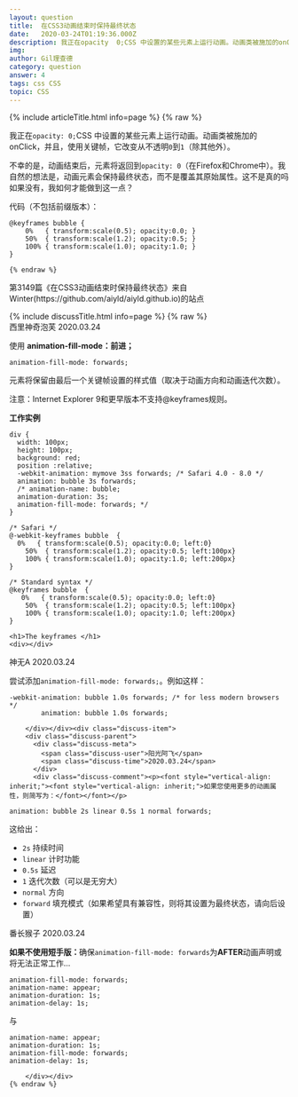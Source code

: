 ```yaml
---
layout: question
title:  在CSS3动画结束时保持最终状态
date:   2020-03-24T01:19:36.000Z
description: 我正在opacity  0;CSS 中设置的某些元素上运行动画。动画类被施加的onClick，并且，使用关键帧，它改变从不透明0到1（除其他外）。不幸...
img: 
author: Gil理查德
category: question
answer: 4
tags: css CSS
topic: CSS
---
```

<div class="article-root">
  <div class="article">
    {% include articleTitle.html info=page %}
    {% raw %}
    <div class="article-content"><p><font style="vertical-align: inherit;"><font style="vertical-align: inherit;">我正在</font></font><code>opacity: 0;</code><font style="vertical-align: inherit;"><font style="vertical-align: inherit;">CSS </font><font style="vertical-align: inherit;">中设置的某些元素上运行动画</font><font style="vertical-align: inherit;">。</font><font style="vertical-align: inherit;">动画类被施加的onClick，并且，使用关键帧，它改变从不透明</font></font><code>0</code><font style="vertical-align: inherit;"><font style="vertical-align: inherit;">到</font></font><code>1</code><font style="vertical-align: inherit;"><font style="vertical-align: inherit;">（除其他外）。</font></font></p>

<p><font style="vertical-align: inherit;"><font style="vertical-align: inherit;">不幸的是，动画结束后，元素将返回到</font></font><code>opacity: 0</code><font style="vertical-align: inherit;"><font style="vertical-align: inherit;">（在Firefox和Chrome中）。</font><font style="vertical-align: inherit;">我自然的想法是，动画元素会保持最终状态，而不是覆盖其原始属性。</font><font style="vertical-align: inherit;">这不是真的吗 </font><font style="vertical-align: inherit;">如果没有，我如何才能做到这一点？</font></font></p>

<p><font style="vertical-align: inherit;"><font style="vertical-align: inherit;">代码（不包括前缀版本）：</font></font></p>

<pre><code>@keyframes bubble {<font></font>
    0%   { transform:scale(0.5); opacity:0.0; }<font></font>
    50%  { transform:scale(1.2); opacity:0.5; }<font></font>
    100% { transform:scale(1.0); opacity:1.0; }<font></font>
}<font></font>
</code></pre></div>
    {% endraw %}
  </div>
  <p class="winter_mark">第3149篇《在CSS3动画结束时保持最终状态》来自Winter(https://github.com/aiyld/aiyld.github.io)的站点</p>
  <div class="discuss-wrapper">
    {% include discussTitle.html info=page %}
    {% raw %}
    <div class="discuss-item">
        <div class="discuss-parent">
          <div class="discuss-meta">
            <span class="discuss-user">西里神奇泡芙</span>
            <span class="discuss-time">2020.03.24</span>
          </div>
          <div class="discuss-comment"><p><font style="vertical-align: inherit;"><font style="vertical-align: inherit;">使用 
 </font></font><strong><font style="vertical-align: inherit;"><font style="vertical-align: inherit;">animation-fill-mode：前进；</font></font></strong></p>

<pre><code>animation-fill-mode: forwards;
</code></pre>

<p><font style="vertical-align: inherit;"><font style="vertical-align: inherit;">元素将保留由最后一个关键帧设置的样式值（取决于动画方向和动画迭代次数）。</font></font></p>

<p><font style="vertical-align: inherit;"><font style="vertical-align: inherit;">注意：Internet Explorer 9和更早版本不支持@keyframes规则。</font></font></p>

<p><strong><font style="vertical-align: inherit;"><font style="vertical-align: inherit;">工作实例</font></font></strong></p>

<p></p><div class="snippet" data-lang="js" data-hide="false" data-console="true" data-babel="false">
<div class="snippet-code">
<pre class="snippet-code-css lang-css prettyprint-override"><code>div {<font></font>
  width: 100px;<font></font>
  height: 100px;<font></font>
  background: red;<font></font>
  position :relative;<font></font>
  -webkit-animation: mymove 3ss forwards; /* Safari 4.0 - 8.0 */<font></font>
  animation: bubble 3s forwards;<font></font>
  /* animation-name: bubble; <font></font>
  animation-duration: 3s;<font></font>
  animation-fill-mode: forwards; */<font></font>
}<font></font>
<font></font>
/* Safari */<font></font>
@-webkit-keyframes bubble  {<font></font>
  0%   { transform:scale(0.5); opacity:0.0; left:0}<font></font>
    50%  { transform:scale(1.2); opacity:0.5; left:100px}<font></font>
    100% { transform:scale(1.0); opacity:1.0; left:200px}<font></font>
}<font></font>
<font></font>
/* Standard syntax */<font></font>
@keyframes bubble  {<font></font>
   0%   { transform:scale(0.5); opacity:0.0; left:0}<font></font>
    50%  { transform:scale(1.2); opacity:0.5; left:100px}<font></font>
    100% { transform:scale(1.0); opacity:1.0; left:200px}<font></font>
}</code></pre>
<pre class="snippet-code-html lang-html prettyprint-override"><code>&lt;h1&gt;The keyframes &lt;/h1&gt;<font></font>
&lt;div&gt;&lt;/div&gt;</code></pre>
</div>
</div>
<p></p></div>
        </div></div><div class="discuss-item">
        <div class="discuss-parent">
          <div class="discuss-meta">
            <span class="discuss-user">神无A</span>
            <span class="discuss-time">2020.03.24</span>
          </div>
          <div class="discuss-comment"><p><font style="vertical-align: inherit;"><font style="vertical-align: inherit;">尝试添加</font></font><code>animation-fill-mode: forwards;</code><font style="vertical-align: inherit;"><font style="vertical-align: inherit;">。</font><font style="vertical-align: inherit;">例如这样：</font></font></p>

<pre class="lang-css prettyprint-override"><code>-webkit-animation: bubble 1.0s forwards; /* for less modern browsers */<font></font>
        animation: bubble 1.0s forwards;<font></font>
</code></pre></div>
        </div></div><div class="discuss-item">
        <div class="discuss-parent">
          <div class="discuss-meta">
            <span class="discuss-user">阳光阿飞</span>
            <span class="discuss-time">2020.03.24</span>
          </div>
          <div class="discuss-comment"><p><font style="vertical-align: inherit;"><font style="vertical-align: inherit;">如果您使用更多的动画属性，则简写为：</font></font></p>

<pre><code>animation: bubble 2s linear 0.5s 1 normal forwards;
</code></pre>

<p><font style="vertical-align: inherit;"><font style="vertical-align: inherit;">这给出：</font></font></p>

<ul>
<li><code>2s</code><font style="vertical-align: inherit;"><font style="vertical-align: inherit;"> 持续时间 </font></font></li>
<li><code>linear</code><font style="vertical-align: inherit;"><font style="vertical-align: inherit;"> 计时功能</font></font></li>
<li><code>0.5s</code><font style="vertical-align: inherit;"><font style="vertical-align: inherit;"> 延迟</font></font></li>
<li><code>1</code><font style="vertical-align: inherit;"><font style="vertical-align: inherit;"> 迭代次数（可以是无穷大）</font></font></li>
<li><code>normal</code><font style="vertical-align: inherit;"><font style="vertical-align: inherit;"> 方向</font></font></li>
<li><code>forward</code><font style="vertical-align: inherit;"><font style="vertical-align: inherit;"> 填充模式（如果希望具有兼容性，则将其设置为最终状态，请向后设置）</font></font></li>
</ul></div>
        </div></div><div class="discuss-item">
        <div class="discuss-parent">
          <div class="discuss-meta">
            <span class="discuss-user">番长猴子</span>
            <span class="discuss-time">2020.03.24</span>
          </div>
          <div class="discuss-comment"><p><strong><font style="vertical-align: inherit;"><font style="vertical-align: inherit;">如果不使用短手版：</font></font></strong><font style="vertical-align: inherit;"><font style="vertical-align: inherit;">确保</font></font><code>animation-fill-mode: forwards</code><font style="vertical-align: inherit;"><font style="vertical-align: inherit;">为</font></font><strong><font style="vertical-align: inherit;"><font style="vertical-align: inherit;">AFTER</font></font></strong><font style="vertical-align: inherit;"><font style="vertical-align: inherit;">动画声明或将无法正常工作...</font></font></p>

<pre><code>animation-fill-mode: forwards;<font></font>
animation-name: appear;<font></font>
animation-duration: 1s;<font></font>
animation-delay: 1s;<font></font>
</code></pre>

<p><font style="vertical-align: inherit;"><font style="vertical-align: inherit;">与</font></font></p>

<pre><code>animation-name: appear;<font></font>
animation-duration: 1s;<font></font>
animation-fill-mode: forwards;<font></font>
animation-delay: 1s;<font></font>
</code></pre></div>
        </div></div>
    {% endraw %}
  </div>
<div>
